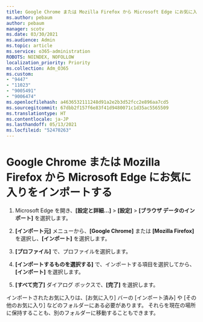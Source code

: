 ```yaml
---
title: Google Chrome または Mozilla Firefox から Microsoft Edge にお気に入りをインポートする
ms.author: pebaum
author: pebaum
manager: scotv
ms.date: 03/30/2021
ms.audience: Admin
ms.topic: article
ms.service: o365-administration
ROBOTS: NOINDEX, NOFOLLOW
localization_priority: Priority
ms.collection: Adm_O365
ms.custom:
- "9447"
- "11023"
- "9005491"
- "9006474"
ms.openlocfilehash: a4636532111248d91a2e2b3d52fcc2e896aa7cd5
ms.sourcegitcommit: 67dbb2f157f6e83f41d9480071c1d35ac5565509
ms.translationtype: HT
ms.contentlocale: ja-JP
ms.lasthandoff: 05/13/2021
ms.locfileid: "52470263"
---
```

# <a name="import-favorites-from-google-chrome-or-mozilla-firefox-to-microsoft-edge"></a>Google Chrome または Mozilla Firefox から Microsoft Edge にお気に入りをインポートする

1. Microsoft Edge を開き、**[設定と詳細...]** > **[設定]** > **[ブラウザ データのインポート]** を選択します。

1. **[インポート元]** メニューから、**[Google Chrome]** または **[Mozilla Firefox]** を選択し、**[インポート]** を選択します。

1. **[プロファイル]** で、プロファイルを選択します。

1. **[インポートするものを選択する]** で、インポートする項目を選択してから、**[インポート]** を選択します。

1. **[すべて完了]** ダイアログ ボックスで、**[完了]** を選択します。

インポートされたお気に入りは、[お気に入り] バーの [インポート済み] や [その他のお気に入り] などのフォルダーにある必要があります。 それらを現在の場所に保持することも、別のフォルダーに移動することもできます。

